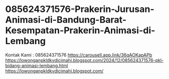 # 085624371576-Prakerin-Jurusan-Animasi-di-Bandung-Barat-Kesempatan-Prakerin-Animasi-di-Lembang
Kontak Kami : 085624371576  https://carousell.app.link/36qAOKapAPb  https://lowonganpkldkvdicimahi.blogspot.com/2024/12/085624371576-pkl-bidang-animasi-lembang.html  https://lowonganpkldkvdicimahi.blogspot.com/
